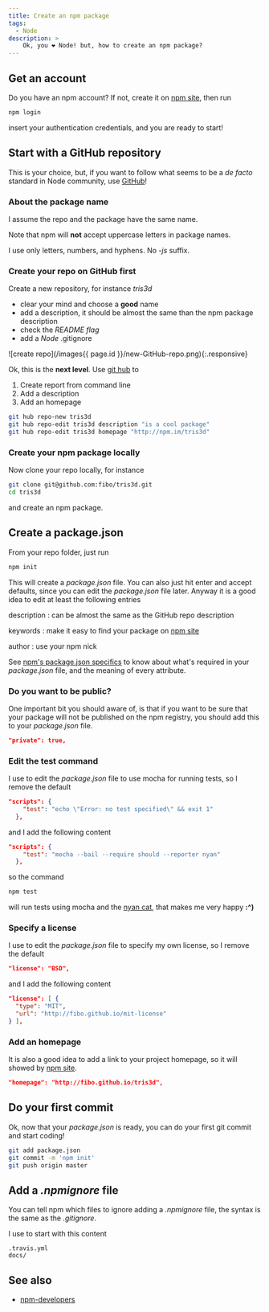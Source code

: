 ```yaml
---
title: Create an npm package
tags:
  - Node
description: >
    Ok, you ❤ Node! but, how to create an npm package?
---
```


## Get an account

Do you have an npm account? If not, create it on [npm site][npm], then run

```bash
npm login
```

insert your authentication credentials, and you are ready to start!

## Start with a GitHub repository

This is your choice, but, if you want to follow what seems to be a *de facto* standard in Node community, use [GitHub]!

### About the package name

I assume the repo and the package have the same name.

<div class="paper warning">Note that npm will <strong>not</strong> accept uppercase letters in package names.</div>

I use only letters, numbers, and hyphens. No *-js* suffix.

### Create your repo on GitHub first

Create a new repository, for instance *tris3d*

* clear your mind and choose a **good** name
* add a description, it should be almost the same than the npm package description
* check the *README flag*
* add a *Node* .gitignore

![create repo](/images{{ page.id }}/new-GitHub-repo.png){:.responsive}

Ok, this is the **next level**. Use [git hub](https://github.com/ingydotnet/git-hub) to

1. Create report from command line
2. Add a description
3. Add an homepage

```bash
git hub repo-new tris3d
git hub repo-edit tris3d description "is a cool package"
git hub repo-edit tris3d homepage "http://npm.im/tris3d"
```

### Create your npm package locally

Now clone your repo locally, for instance

```bash
git clone git@github.com:fibo/tris3d.git
cd tris3d
```

and create an npm package.

## Create a package.json

From your repo folder, just run

```bash
npm init
```

This will create a *package.json* file. You can also just hit enter and accept defaults, since you can edit the *package.json* file later. Anyway it is a good idea to edit at least the following entries

description
: can be almost the same as the GitHub repo description

keywords
: make it easy to find your package on [npm site][npm]

author
: use your npm nick

See [npm's package.json specifics](https://docs.npmjs.com/files/package.json) to know about what's required in your *package.json* file, and the meaning of every attribute.

### Do you want to be public?

One important bit you should aware of, is that if you want to be sure that your package will not be published on the npm registry, you should add this to your *package.json* file.

```json
"private": true,
```

### Edit the test command

I use to edit the *package.json* file to use mocha for running tests, so I remove the default

```json
"scripts": {
    "test": "echo \"Error: no test specified\" && exit 1"
  },
```

and I add the following content

```json
"scripts": {
    "test": "mocha --bail --require should --reporter nyan"
  },
```

so the command

```bash
npm test
```

will run tests using mocha and the [nyan cat](http://www.nyan.cat/), that makes me very happy **:^)**

### Specify a license

I use to edit the *package.json* file to specify my own license, so I remove the default

```json
"license": "BSD",
```

and I add the following content

```json
"license": [ {
  "type": "MIT",
  "url": "http://fibo.github.io/mit-license"
} ],
```

### Add an homepage

It is also a good idea to add a link to your project homepage, so it will showed by [npm site][npm].

```json
"homepage": "http://fibo.github.io/tris3d",
```

## Do your first commit

Ok, now that your *package.json* is ready, you can do your first git commit and start coding!

```bash
git add package.json
git commit -m 'npm init'
git push origin master
```

## Add a *.npmignore* file

You can tell npm which files to ignore adding a *.npmignore* file, the syntax is the same as the *.gitignore*.

I use to start with this content

```
.travis.yml
docs/
```

## See also

* [npm-developers]

[npm]: https://npmjs.org/
[npm-developers]: https://docs.npmjs.com/misc/developers
[GitHub]: https://github.com/
